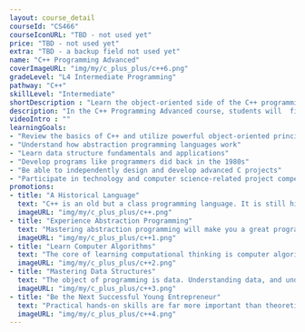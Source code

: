 ```yaml
---
layout: course_detail
courseId: "CS466"
courseIconURL: "TBD - not used yet"
price: "TBD - not used yet"
extra: "TBD - a backup field not used yet"
name: "C++ Programming Advanced"
coverImageURL: "img/my/c_plus_plus/c++6.png"
gradeLevel: "L4 Intermediate Programming"
pathway: "C++"
skillLevel: "Intermediate"
shortDescription : "Learn the object-oriented side of the C++ programming language!"
description: "In the C++ Programming Advanced course, students will  first review basic concepts of C++ that they learned in C++ 1, and afterwards will dive deep into object-oriented programming, using structs, vectors, and classes."
videoIntro : ""
learningGoals:
- "Review the basics of C++ and utilize powerful object-oriented principles"
- "Understand how abstraction programming languages work"
- "Learn data structure fundamentals and applications"
- "Develop programs like programmers did back in the 1980s"
- "Be able to independently design and develop advanced C projects"
- "Participate in technology and computer science-related project competitions"
promotions:
- title: "A Historical Language"
  text: "C++ is an old but a class programming language. It is still highly used to this day. Learning C++ will give you a boost in understanding needed to learn other languages."
  imageURL: "img/my/c_plus_plus/c++.png"
- title: "Experience Abstraction Programming"
  text: "Mastering abstraction programming will make you a great programmer who understands the ins and outs of computer science. With the knowledge you learn from C++, you can apply it to higher level abstraction languages such as Python and Java."
  imageURL: "img/my/c_plus_plus/c++1.png"
- title: "Learn Computer Algorithms"
  text: "The core of learning computational thinking is computer algorithms, With a fundamental knowledge of C++, you can start learning algorithms from college courses."
  imageURL: "img/my/c_plus_plus/c++2.png"
- title: "Mastering Data Structures"
  text: "The object of programming is data. Understanding data, and understanding how to store it and manipulate it, are essential programming skills."
  imageURL: "img/my/c_plus_plus/c++3.png"
- title: "Be the Next Successful Young Entrepreneur"
  text: "Practical hands-on skills are far more important than theoretical knowledge. Every course is designed for students to learn how to turn an idea for a game into a practical reality through hard work. Young little entrepreneurs are developed during these challenges."
  imageURL: "img/my/c_plus_plus/c++4.png"
---
```

